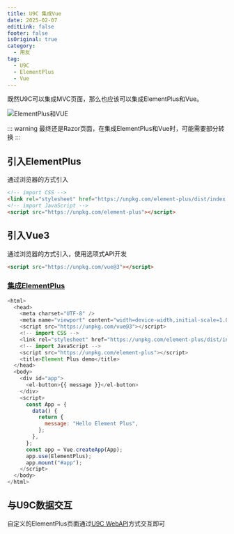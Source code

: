 ```yaml
---
title: U9C 集成Vue
date: 2025-02-07
editLink: false
footer: false
isOriginal: true
category:
  - 用友
tag:
  - U9C
  - ElementPlus
  - Vue
---
```


既然U9C可以集成MVC页面，那么也应该可以集成ElementPlus和Vue。

![ElementPlus和VUE](https://nas.ilyl.life:8092/yonyou/u9c/ui/mvc/u9c_elementplus_vue_ui.gif)

::: warning
最终还是Razor页面，在集成ElementPlus和Vue时，可能需要部分转换
:::

## 引入ElementPlus

通过浏览器的方式引入

```html
<!-- import CSS -->
<link rel="stylesheet" href="https://unpkg.com/element-plus/dist/index.css">
<!-- import JavaScript -->
<script src="https://unpkg.com/element-plus"></script>
```

## 引入Vue3

通过浏览器的方式引入，使用选项式API开发

```html
<script src="https://unpkg.com/vue@3"></script>
```

### [集成ElementPlus](https://element-plus.org/zh-CN/guide/installation#hello-world)

```javascript
<html>
  <head>
    <meta charset="UTF-8" />
    <meta name="viewport" content="width=device-width,initial-scale=1.0" />
    <script src="https://unpkg.com/vue@3"></script>
    <!-- import CSS -->
    <link rel="stylesheet" href="https://unpkg.com/element-plus/dist/index.css">
    <!-- import JavaScript -->
    <script src="https://unpkg.com/element-plus"></script>
    <title>Element Plus demo</title>
  </head>
  <body>
    <div id="app">
      <el-button>{{ message }}</el-button>
    </div>
    <script>
      const App = {
        data() {
          return {
            message: "Hello Element Plus",
          };
        },
      };
      const app = Vue.createApp(App);
      app.use(ElementPlus);
      app.mount("#app");
    </script>
  </body>
</html>
```

## 与U9C数据交互

自定义的ElementPlus页面通过[U9C WebAPI](../interface/webapi.md)方式交互即可